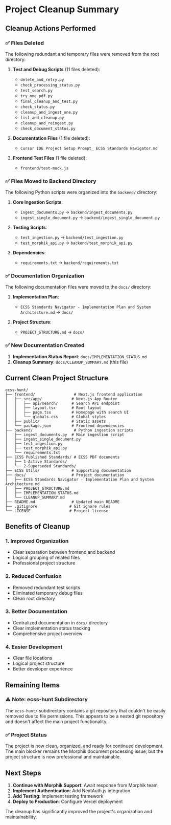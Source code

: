 # Project Cleanup Summary

## Cleanup Actions Performed

### ✅ Files Deleted
The following redundant and temporary files were removed from the root directory:

1. **Test and Debug Scripts** (11 files deleted):
   - `delete_and_retry.py`
   - `check_processing_status.py`
   - `test_search.py`
   - `try_one_pdf.py`
   - `final_cleanup_and_test.py`
   - `check_status.py`
   - `cleanup_and_ingest_one.py`
   - `list_and_cleanup.py`
   - `cleanup_and_reingest.py`
   - `check_document_status.py`

2. **Documentation Files** (1 file deleted):
   - `Cursor IDE Project Setup Prompt_ ECSS Standards Navigator.md`

3. **Frontend Test Files** (1 file deleted):
   - `frontend/test-mock.js`

### ✅ Files Moved to Backend Directory
The following Python scripts were organized into the `backend/` directory:

1. **Core Ingestion Scripts**:
   - `ingest_documents.py` → `backend/ingest_documents.py`
   - `ingest_single_document.py` → `backend/ingest_single_document.py`

2. **Testing Scripts**:
   - `test_ingestion.py` → `backend/test_ingestion.py`
   - `test_morphik_api.py` → `backend/test_morphik_api.py`

3. **Dependencies**:
   - `requirements.txt` → `backend/requirements.txt`

### ✅ Documentation Organization
The following documentation files were moved to the `docs/` directory:

1. **Implementation Plan**:
   - `ECSS Standards Navigator - Implementation Plan and System Architecture.md` → `docs/`

2. **Project Structure**:
   - `PROJECT_STRUCTURE.md` → `docs/`

### ✅ New Documentation Created
1. **Implementation Status Report**: `docs/IMPLEMENTATION_STATUS.md`
2. **Cleanup Summary**: `docs/CLEANUP_SUMMARY.md` (this file)

## Current Clean Project Structure

```
ecss-hunt/
├── frontend/                 # Next.js frontend application
│   ├── src/app/             # Next.js App Router
│   │   ├── api/search/      # Search API endpoint
│   │   ├── layout.tsx       # Root layout
│   │   ├── page.tsx         # Homepage with search UI
│   │   └── globals.css      # Global styles
│   ├── public/              # Static assets
│   └── package.json         # Frontend dependencies
├── backend/                  # Python ingestion scripts
│   ├── ingest_documents.py  # Main ingestion script
│   ├── ingest_single_document.py
│   ├── test_ingestion.py
│   ├── test_morphik_api.py
│   └── requirements.txt
├── ECSS Published Standards/ # ECSS PDF documents
│   ├── 1-Active Standards/
│   └── 2-Superseded Standards/
├── ECSS Utils/              # Supporting documentation
├── docs/                    # Project documentation
│   ├── ECSS Standards Navigator - Implementation Plan and System Architecture.md
│   ├── PROJECT_STRUCTURE.md
│   ├── IMPLEMENTATION_STATUS.md
│   └── CLEANUP_SUMMARY.md
├── README.md                # Updated main README
├── .gitignore              # Git ignore rules
└── LICENSE                 # Project license
```

## Benefits of Cleanup

### 1. **Improved Organization**
- Clear separation between frontend and backend
- Logical grouping of related files
- Professional project structure

### 2. **Reduced Confusion**
- Removed redundant test scripts
- Eliminated temporary debug files
- Clean root directory

### 3. **Better Documentation**
- Centralized documentation in `docs/` directory
- Clear implementation status tracking
- Comprehensive project overview

### 4. **Easier Development**
- Clear file locations
- Logical project structure
- Better developer experience

## Remaining Items

### ⚠️ Note: ecss-hunt Subdirectory
The `ecss-hunt/` subdirectory contains a git repository that couldn't be easily removed due to file permissions. This appears to be a nested git repository and doesn't affect the main project functionality.

### ✅ Project Status
The project is now clean, organized, and ready for continued development. The main blocker remains the Morphik document processing issue, but the project structure is now professional and maintainable.

## Next Steps

1. **Continue with Morphik Support**: Await response from Morphik team
2. **Implement Authentication**: Add NextAuth.js integration
3. **Add Testing**: Implement testing framework
4. **Deploy to Production**: Configure Vercel deployment

The cleanup has significantly improved the project's organization and maintainability. 